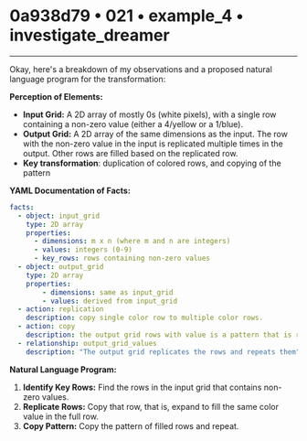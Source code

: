 # 0a938d79 • 021 • example_4 • investigate_dreamer

---
Okay, here's a breakdown of my observations and a proposed natural language program for the transformation:

**Perception of Elements:**

*   **Input Grid:** A 2D array of mostly 0s (white pixels), with a single row containing a non-zero value (either a 4/yellow or a 1/blue).
*   **Output Grid:** A 2D array of the same dimensions as the input. The row with the non-zero value in the input is replicated multiple times in the output. Other rows are filled based on the replicated row.
* **Key transformation**: duplication of colored rows, and copying of the pattern

**YAML Documentation of Facts:**



```yaml
facts:
  - object: input_grid
    type: 2D array
    properties:
      - dimensions: m x n (where m and n are integers)
      - values: integers (0-9)
      - key_rows: rows containing non-zero values
  - object: output_grid
    type: 2D array
    properties:
        - dimensions: same as input_grid
        - values: derived from input_grid
  - action: replication
    description: copy single color row to multiple color rows.
  - action: copy
    description: the output grid rows with value is a pattern that is repeated.
  - relationship: output_grid_values
    description: "The output grid replicates the rows and repeats them"

```



**Natural Language Program:**

1.  **Identify Key Rows:** Find the rows in the input grid that contains non-zero values.
2.  **Replicate Rows:** Copy that row, that is, expand to fill the same color value in the full row.
3.  **Copy Pattern:** Copy the pattern of filled rows and repeat.


